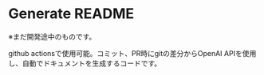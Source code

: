 # Generate README

※まだ開発途中のものです。

github actionsで使用可能。コミット、PR時にgitの差分からOpenAI APIを使用し、自動でドキュメントを生成するコードです。
